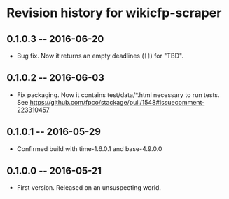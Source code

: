 # Revision history for wikicfp-scraper

## 0.1.0.3  -- 2016-06-20

* Bug fix. Now it returns an empty deadlines (`[]`) for "TBD".


## 0.1.0.2  -- 2016-06-03

* Fix packaging. Now it contains test/data/*.html necessary to run
  tests. See https://github.com/fpco/stackage/pull/1548#issuecomment-223310457


## 0.1.0.1  -- 2016-05-29

* Confirmed build with time-1.6.0.1 and base-4.9.0.0


## 0.1.0.0  -- 2016-05-21

* First version. Released on an unsuspecting world.
